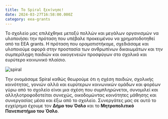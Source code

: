 ```yaml
---
title: Το Spiral ξεκίνησε!
date: 2024-03-27T16:58:00.000Z
category: eea-grants
---
```

Το σχολείο μας επιλέχθηκε μεταξύ πολλών και μεγάλων οργανισμών να υλοποιήσει  την πρόταση που υπέβαλε προκειμένου να  χρηματοδοτηθεί από τα ΕΕΑ grants. Η πρόταση που οραματιστήκαμε, σχεδιάσαμε και υλοποιούμε αφορά στην προστασία των ανθρωπίνων δικαιωμάτων και την συμπερίληψη παιδιών και οικογενειών προσφύγων στο σχολικό και ευρύτερο κοινωνικό πλαίσιο.



![spiral](/images/uploads/spiral.png)

Την ονομάσαμε Spiral καθώς θεωρούμε ότι η σχέση παιδιών, σχολικής κοινότητας, γονιών αλλά και ευρύτερων κοινωνικών ομάδων και φορέων γύρω από το σχολείο  είναι μια σχέση που συμπληρώνεται,  συνομιλεί και  αλληλοτροφοδοτείται συνεχώς, οικοδομώντας κοινότητες μάθησης και συνεργασίας μέσα και έξω από το σχολείο.   Συνεργάτες μας σε αυτό το εγχείρημα έχουμε τον **Δήμο του Όσλο** και το **Μητροπολιτικό Πανεπιστήμιο του Όσλο**.
